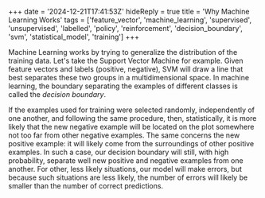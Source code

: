 +++
date = '2024-12-21T17:41:53Z'
hideReply = true
title = 'Why Machine Learning Works'
tags = ['feature_vector', 'machine_learning', 'supervised', 'unsupervised', 'labelled', 'policy', 'reinforcement', 'decision_boundary', 'svm', 'statistical_model', 'training']
+++

Machine Learning works by trying to generalize the distribution of the training data. Let's take the Support Vector Machine for example. Given feature vectors and labels (positive, negative), SVM will draw a line that best separates these two groups in a multidimensional space. In machine learning, the boundary separating the examples of different classes is called the _decision boundary_.

If the examples used for training were selected randomly, independently of one another, and following the same procedure, then, statistically, it is more likely that the new negative example will be located on the plot somewhere not too far from other negative examples. The same concerns the new positive example: it will likely come from the surroundings of other positive examples. In such a case, our decision boundary will still, with high probability, separate well new positive and negative examples from one another. For other, less likely situations, our model will make errors, but because such situations are less likely, the number of errors will likely be smaller than the number of correct predictions.
